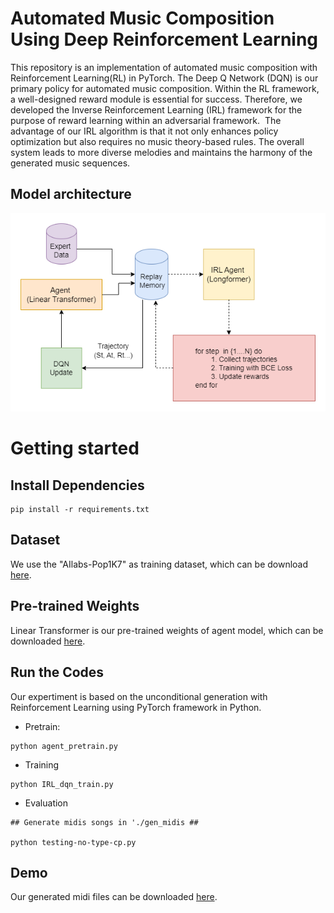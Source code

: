# Automated Music Composition Using Deep Reinforcement Learning

This repository is an implementation of automated music composition with Reinforcement Learning(RL) in PyTorch.
The Deep Q Network (DQN) is our primary policy for automated music composition.
Within the RL framework, a well-designed reward module is essential for success.
Therefore, we developed the Inverse Reinforcement Learning (IRL) framework for the purpose of reward learning within an adversarial framework. 
The advantage of our IRL algorithm is that it not only enhances policy optimization but also requires no music theory-based rules.
The overall system leads to more diverse melodies and maintains the harmony of the generated music sequences.

## Model architecture
![Aritecture](AIRL.png)


# Getting started
## Install Dependencies

```
pip install -r requirements.txt
```

## Dataset
We use the "AIlabs-Pop1K7" as training dataset, which can be download [here](https://github.com/YatingMusic/compound-word-transformer/tree/main).  


## Pre-trained Weights
Linear Transformer is our pre-trained weights of agent model, which can be downloaded [here](https://drive.google.com/file/d/1qRALPNx--GCzLJqrkEfP0bcm91jpkvcI/view?usp=sharing).


## Run the Codes
Our expertiment is based on the unconditional generation with Reinforcement Learning using PyTorch framework in Python.

* Pretrain: 
```
python agent_pretrain.py
```

* Training
```
python IRL_dqn_train.py

```

* Evaluation
```
## Generate midis songs in './gen_midis ##

python testing-no-type-cp.py

```

## Demo
Our generated midi files can be downloaded [here](https://drive.google.com/drive/folders/13HKoJLNTd_gKfzMb2OlZP4nKBRlLHfQ3?usp=sharing).
